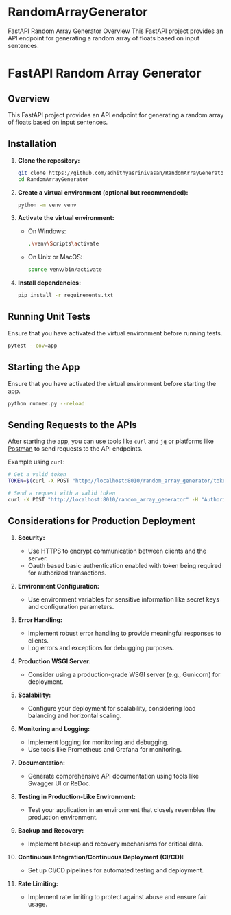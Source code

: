 # RandomArrayGenerator

FastAPI Random Array Generator
Overview
This FastAPI project provides an API endpoint for generating a random array of floats based on input sentences.

# FastAPI Random Array Generator

## Overview

This FastAPI project provides an API endpoint for generating a random array of floats based on input sentences.

## Installation

1. **Clone the repository:**

    ```bash
    git clone https://github.com/adhithyasrinivasan/RandomArrayGenerator.git
    cd RandomArrayGenerator
    ```

2. **Create a virtual environment (optional but recommended):**

    ```bash
    python -m venv venv
    ```

3. **Activate the virtual environment:**

    - On Windows:

      ```bash
      .\venv\Scripts\activate
      ```

    - On Unix or MacOS:

      ```bash
      source venv/bin/activate
      ```

4. **Install dependencies:**

    ```bash
    pip install -r requirements.txt
    ```

## Running Unit Tests

Ensure that you have activated the virtual environment before running tests.

```bash
pytest --cov=app
```

## Starting the App

Ensure that you have activated the virtual environment before starting the app.

```bash
python runner.py --reload
```

## Sending Requests to the APIs

After starting the app, you can use tools like `curl` and `jq` or platforms like [Postman](https://www.postman.com/) to send requests to the API endpoints.

Example using `curl`:

```bash
# Get a valid token
TOKEN=$(curl -X POST "http://localhost:8010/random_array_generator/token" | jq -r .access_token)

# Send a request with a valid token
curl -X POST "http://localhost:8010/random_array_generator" -H "Authorization: Bearer $TOKEN" -H "Content-Type: application/json" -d '{"sentence": "This is a valid sentence."}'
```

## Considerations for Production Deployment

1. **Security:**
   - Use HTTPS to encrypt communication between clients and the server.
   - Oauth based basic authentication enabled with token being required for authorized transactions.

2. **Environment Configuration:**
   - Use environment variables for sensitive information like secret keys and configuration parameters.

3. **Error Handling:**
   - Implement robust error handling to provide meaningful responses to clients.
   - Log errors and exceptions for debugging purposes.

4. **Production WSGI Server:**
   - Consider using a production-grade WSGI server (e.g., Gunicorn) for deployment.

5. **Scalability:**
   - Configure your deployment for scalability, considering load balancing and horizontal scaling.

6. **Monitoring and Logging:**
   - Implement logging for monitoring and debugging.
   - Use tools like Prometheus and Grafana for monitoring.

7. **Documentation:**
   - Generate comprehensive API documentation using tools like Swagger UI or ReDoc.

8. **Testing in Production-Like Environment:**
   - Test your application in an environment that closely resembles the production environment.

9. **Backup and Recovery:**
   - Implement backup and recovery mechanisms for critical data.

10. **Continuous Integration/Continuous Deployment (CI/CD):**
    - Set up CI/CD pipelines for automated testing and deployment.

11. **Rate Limiting:**
    - Implement rate limiting to protect against abuse and ensure fair usage.